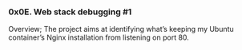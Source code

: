 ### 0x0E. Web stack debugging #1

Overview;
The project aims at identifying what’s keeping my Ubuntu container’s Nginx installation from listening on port 80.

